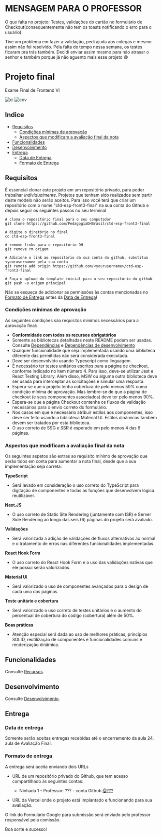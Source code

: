 # MENSAGEM PARA O PROFESSOR
O que falta no projeto: Testes, validações do cartão no formulário de Checkout(consequentemente não tem os toasts notificando o erro para o usuário).

Tive um problema em fazer a validação, pedi ajuda aos colegas e mesmo assim não foi resolvido. Pela falta de tempo nessa semana, os testes ficaram pra trás também. Decidi enviar assim mesmo para não atrasar o senhor e também porque já não aguento mais esse projeto :sweat_smile:



# Projeto final

Exame Final de Frontend VI

![ci](https://github.com/PedagogiaDHBrasil/ctd-esp-front3-final/actions/workflows/ci.yml/badge.svg)
![cov](https://github.com/PedagogiaDHBrasil/ctd-esp-front3-final/actions/workflows/coverage.yml/badge.svg)

## Indice

- [Requisitos](#requisitos)
  - [Condições mínimas de aprovação](#condições-mínimas-de-aprovação)
  - [Aspectos que modificam a avaliação final da nota](#aspectos-que-modificam-a-avaliação-final-da-nota)
- [Funcionalidades](#funcionalidades)
- [Desenvolvimento](#desenvolvimento)
- [Entrega](#entrega)
  - [Data de Entrega](#data-de-entrega)
  - [Formato de Entrega](#formato-de-entrega)

## Requisitos

É essencial clonar este projeto em um repositório privado, para poder trabalhar _individualmente_. Projetos que tenham sido realizados sem partir deste modelo não serão aceitos. Para isso você terá que criar um repositório com o nome "ctd-esp-front3-final" na sua conta do Github e depois seguir os seguintes passos no seu terminal

```
# clona o repositório final para o seu computador
git clone https://github.com/PedagogiaDHBrasil/ctd-esp-front3-final

# digite o diretório no final
cd ctd-esp-front3-final

# remove links para o repositório DH
git remove rm origem

# Adicione o link ao repositório da sua conta do github, substitua <yourusername> pela sua conta
git remote add origin https://github.com/<yourusername>/ctd-esp-front3-final

# Faça o upload do template inicial para o seu repositório do github
git push -u origem principal
```

Não se esqueça de adicionar as permissões às contas mencionadas no [Formato de Entrega](#delivery-format) antes da [Data de Entrega](#delivery-date)!

### Condições mínimas de aprovação

As seguintes condições são requisitos mínimos necessários para a aprovação final:

- **Conformidade com todos os recursos obrigatórios**
- Somente as bibliotecas detalhadas neste README podem ser usadas. Consulte [Dependências](docs/development.md#dependencies) e [Dependências de desenvolvimento](docs/development.md#development-dependencies)
- Qualquer funcionalidade que seja implementada usando uma biblioteca diferente das permitidas não será considerada executada.
- Deve ser desenvolvido usando Typescript como linguagem.
- É necessário ter testes unitários escritos para a página de checkout, conforme indicado no item número 4. Para isso, deve-se utilizar Jest e React Testing Library. Além disso, MSW ou alguma outra biblioteca deve ser usada para interceptar as solicitações e simular uma resposta.
- Espera-se que o projeto tenha cobertura de pelo menos 50% como condição mínima de aprovação. Mas lembre-se de que a página de checkout (e seus componentes associados) deve ter pelo menos 90%.
- Espera-se que a página Checkout contenha os fluxos de validação necessários para o envio correto do formulário.
- Nos casos em que é necessário atribuir estilos aos componentes, isso deve ser feito usando a biblioteca Material UI. Estilos dinâmicos também devem ser tratados por esta biblioteca.
- O uso correto de SSG e SSR é esperado em pelo menos 4 das 6 páginas.

### Aspectos que modificam a avaliação final da nota

Os seguintes aspetos são extras ao requisito mínimo de aprovação que serão tidos em conta para aumentar a nota final, desde que a sua implementação seja correta:

**TypeScript**

- Será levado em consideração o uso correto do TypeScript para digitação de componentes e todas as funções que desenvolvem lógica reutilizável.

**Next.JS**

- O uso correto de Static Site Rendering (juntamente com ISR) e Server Side Rendering ao longo das seis (6) páginas do projeto será avaliado.

**Validações**

- Será valorizada a adição de validações de fluxos alternativos ao normal e o tratamento de erros nas diferentes funcionalidades implementadas.

**React Hook Form**

- O uso correto do React Hook Form e o uso das validações nativas que ele possui serão valorizados.

**Material UI**

- Será valorizado o uso de componentes avançados para o design de cada uma das páginas.

**Teste unitário e cobertura**

- Será valorizado o uso correto de testes unitários e o aumento do percentual de cobertura do código (cobertura) além de 50%.

**Boas práticas**

- Atenção especial será dada ao uso de melhores práticas, princípios SOLID, reutilização de componentes e funcionalidades comuns e renderização dinâmica.

## Funcionalidades

Consulte [Recursos](docs/functionalities.md).

## Desenvolvimento

Consulte [Desenvolvimento](docs/development.md).

## Entrega

### Data de entrega

Somente serão aceitas entregas recebidas até o encerramento da aula 24, aula de Avaliação Final.

### Formato de entrega

A entrega será aceita enviando dois URLs

- URL de um repositório privado do Github, que tem acesso compartilhado às seguintes contas:

  - Ninhada 1 - Professor: ??? - conta Github [@???](https://github.com/???)

- URL da Vercel onde o projeto está implantado e funcionando para sua avaliação.

O link do Formulário Google para submissão será enviado pelo professor responsável pela comissão.

Boa sorte e sucesso!
